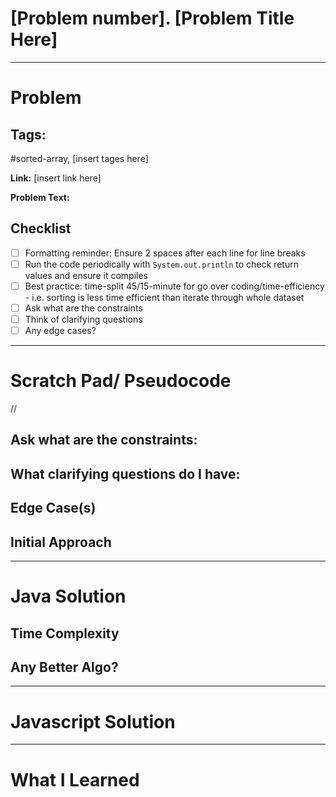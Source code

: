 # [Problem number]. [Problem Title Here]

---


# Problem 

## Tags: 
#sorted-array, [insert tages here]

**Link:** [insert link here]

**Problem Text:**   



## Checklist

- [ ] Formatting reminder: Ensure 2 spaces after each line for line breaks  
- [ ] Run the code periodically with `System.out.println` to check return values and ensure it compiles  
- [ ] Best practice: time-split 45/15-minute for go over coding/time-efficiency - i.e. sorting is less time efficient than iterate through whole dataset
- [ ] Ask what are the constraints 
- [ ] Think of clarifying questions 
- [ ] Any edge cases? 

---

# Scratch Pad/ Pseudocode

// 

## Ask what are the constraints:


## What clarifying questions do I have:


## Edge Case(s)




## Initial Approach



---

# Java Solution


## Time Complexity 

## Any Better Algo? 

---

# Javascript Solution

---


# What I Learned
